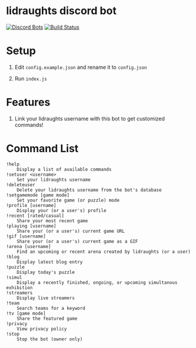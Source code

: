 # lidraughts discord bot
[![Discord Bots](https://discordbots.org/api/widget/status/842330057841049600.svg)](https://discordbots.org/bot/842330057841049600)
[![Build Status](https://github.com/ddugovic/lishogi-discord/workflows/Node.js%20CI/badge.svg)](https://github.com/ddugovic/lishogi-discord/actions?query=workflow%3A%22Node.js+CI%22)

# Setup

1. Edit `config.example.json` and rename it to `config.json`

2. Run `index.js`

# Features

1. Link your lidraughts username with this bot to get customized commands!

# Command List
```
!help
    Display a list of available commands
!setuser <username>
    Set your lidraughts username
!deleteuser
    Delete your lidraughts username from the bot's database
!setgamemode [game mode]
    Set your favorite game (or puzzle) mode
!profile [username]
    Display your (or a user's) profile
!recent [rated/casual]
    Share your most recent game
!playing [username]
    Share your (or a user's) current game URL
!gif [username]
    Share your (or a user's) current game as a GIF
!arena [username]
    Find an upcoming or recent arena created by lidraughts (or a user)
!blog
    Display latest blog entry
!puzzle
    Display today's puzzle
!simul
    Display a recently finished, ongoing, or upcoming simultanous exhibition
!streamers
    Display live streamers
!team
    Search teams for a keyword
!tv [game mode]
    Share the featured game
!privacy
    View privacy policy
!stop
    Stop the bot (owner only)
```
